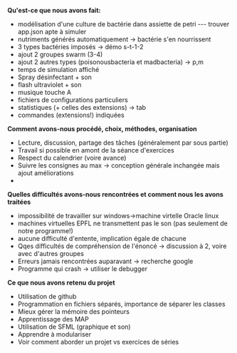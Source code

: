 **Qu'est-ce que nous avons fait:**

- modélisation d'une culture de bactérie dans assiette de petri			--- trouver app.json apte à simuler
- nutriments générés automatiquement -> bactérie s'en nourrissent
- 3 types bactéries imposés -> démo s-t-1-2
- ajout 2 groupes swarm (3-4)
- ajout 2 autres types (poisonousbacteria et madbacteria) -> p,m
- temps de simulation affiché 
- Spray désinfectant + son
- flash ultraviolet + son
- musique touche A
- fichiers de configurations particuliers
- statistiques (+ celles des extensions) -> tab
- commandes (extensions!) indiquées 

**Comment avons-nous procédé, choix, méthodes, organisation**

- Lecture, discussion, partage des tâches (généralement par sous partie)
- Travail si possible en amont de la séance d'exercices
- Respect du calendrier (voire avance)
- Suivre les consignes au max -> conception générale inchangée
  mais ajout améliorations
- 

**Quelles difficultés avons-nous rencontrées et comment nous les avons
traitées**

- impossibilité de travailler sur windows->machine virtelle Oracle linux
- machines virtuelles EPFL ne transmettent pas le son (pas seulement
  de notre programme!)
- aucune difficulté d'entente, implication égale de chacune
- Qqes difficultés de compréhension de l'énoncé -> discussion à 2, voire
  avec d'autres groupes
- Erreurs jamais rencontrées auparavant -> recherche google
- Programme qui crash -> utiliser le debugger

**Ce que nous avons retenu du projet**

- Utilisation de github
- Programmation en fichiers séparés, importance de séparer les classes
- Mieux gérer la mémoire des pointeurs
- Apprentissage des MAP
- Utilisation de SFML (graphique et son)
- Apprendre à modulariser
- Voir comment aborder un projet vs exercices de séries

